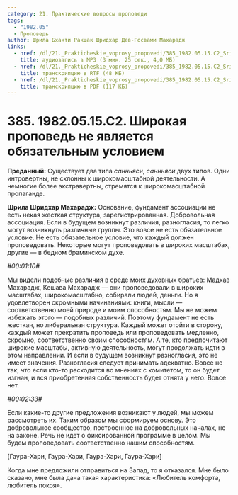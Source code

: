 ```yaml
---
category: 21. Практические вопросы проповеди
tags:
  - "1982.05"
  - Проповедь
author: Шрила Бхакти Ракшак Шридхар Дев-Госвами Махарадж
links:
  - href: /dl/21._Prakticheskie_voprosy_propovedi/385_1982.05.15.C2_SridharMj_Shirokaja_propoved_ne_javljaetsja_objazatelnym_usloviem.mp3
    title: аудиозапись в MP3 (3 мин. 25 сек., 4,0 МБ)
  - href: /dl/21._Prakticheskie_voprosy_propovedi/385_1982.05.15.C2_SridharMj_Shirokaja_propoved_ne_javljaetsja_objazatelnym_usloviem.rtf
    title: транскрипцию в RTF (48 КБ)
  - href: /dl/21._Prakticheskie_voprosy_propovedi/385_1982.05.15.C2_SridharMj_Shirokaja_propoved_ne_javljaetsja_objazatelnym_usloviem.pdf
    title: транскрипцию в PDF (117 КБ)
---
```


# 385. 1982.05.15.C2. Широкая проповедь не является обязательным условием

**Преданный:** Существует два типа *санньяси*, *санньяси* двух типов. Одни интровертны, не склонны к широкомасштабной деятельности. А немногие более экстравертны, стремятся к широкомасштабной пропаганде.

**Шрила Шридхар Махарадж:** Основание, фундамент ассоциации не есть некая жесткая структура, зарегистрированная. Добровольная ассоциация. Если в будущем возникнут различия, разногласия, то легко могут возникнуть различные группы. Это вовсе не есть обязательное условие. Не есть обязательное условие, что каждый должен проповедовать. Некоторые могут проповедовать в широких масштабах, другие — в бедном браминском духе.

*#00:01:10#*

Мы видели подобные различия в среде моих духовных братьев: Мадхав Махарадж, Кешава Махарадж — они проповедовали в широких масштабах, широкомасштабно, собирали людей, деньги. Но я удовлетворен скромными начинаниями: книги, мысли — соответственно моей природе и моим способностям. Мы не можем избежать этого — подобных различий. Поэтому фундамент не есть жесткая, но либеральная структура. Каждый может отойти в сторону, каждый может прекратить проповедь или проповедовать медленно, скромно, соответственно своим способностям. А те, кто предпочитают широкие масштабы, активную деятельность, могут продолжать идти в этом направлении. И если в будущем возникнут разногласия, это не имеет значения. Разногласия следует принимать адекватно. Вовсе не так, что если кто-то расходится во мнениях с комитетом, то он будет изгнан, и вся приобретенная собственность будет отнята у него. Вовсе нет.

*#00:02:33#*

Если какие-то другие предложения возникают у людей, мы можем рассмотреть их. Таким образом мы сформируем основу. Это добровольное сообщество, построенное на добровольных началах, не на законе. Речь не идет о фиксированной программе в целом. Мы будем проповедовать соответственно нашим способностям.

[Гаура-Хари, Гаура-Хари, Гаура-Хари, Гаура-Хари]

Когда мне предложили отправиться на Запад, то я отказался. Мне было сказано, мне была дана такая характеристика: «Любитель комфорта, любитель покоя».

